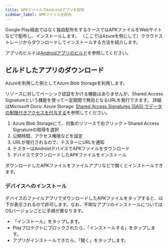 ```yaml
---
title: APKファイルでAndroidアプリを配布
sidebar_label: APKファイルを配布
---
```


Google Play経由ではなく独自配布をするケースではAPKファイルをWebサイトなどで配布し、インストールします。
（ここではAzureを例にして）クラウドストレージからダウンロードしてインストールする方法を紹介します。

アプリのビルドは[Androidアプリのビルド](./build/android-build.md)を参照してください。

## ビルドしたアプリのダウンロード

Azureを利用した例としてAzure Blob Storageを利用します。

リソースに対してベーシック認証をかける機能はありませんが、Shared Access Signatureという機能を使って一定期間で無効となるURLを発行できます。
詳細はMicrosoft Docs: Azure Storage: [Shared Access Signatures (SAS) でデータの制限付きアクセスを付与する](https://docs.microsoft.com/ja-jp/azure/storage/common/storage-sas-overview)を参照してください。

1. Azure Blob Storageにて、対象のリソースで右クリック > Shared Access Signatureの取得を選択
2. 公開時間、アクセス権限などを設定
3. URLが発行されるので、テスターにURLを通知
4. テスターはAndroidデバイスでAPKファイルをダウンロード
5. デバイスでダウンロードしたAPKファイルをインストール

ダウンロードしたAPKファイルをファイルアプリなどで開くとインストールできます。

### デバイスへのインストール

デバイスのファイルアプリでダウンロードしたAPKファイルをタップすると、以下が表示されるので許可します。なお、不明なアプリのインストールについてはOSバージョンごとに手順が異なります。

- 「インストール」をタップします。
- Playプロテクトにブロックされたら、「インストールする」をタップします。
- アプリがインストールできたら、「開く」をタップします。
